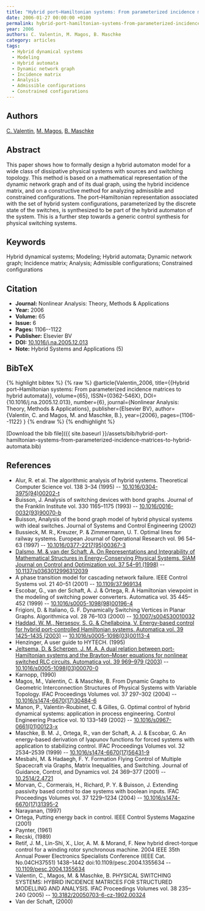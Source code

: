 ```yaml
---
title: "Hybrid port–Hamiltonian systems: From parameterized incidence matrices to hybrid automata"
date: 2006-01-27 00:00:00 +0100
permalink: hybrid-port-hamiltonian-systems-from-parameterized-incidence-matrices-to-hybrid-automata
year: 2006
authors: C. Valentin, M. Magos, B. Maschke
category: articles
tags:
  - Hybrid dynamical systems
  - Modeling
  - Hybrid automata
  - Dynamic network graph
  - Incidence matrix
  - Analysis
  - Admissible configurations
  - Constrained configurations
---
```

 
## Authors
[C. Valentin](authors/claire-valentin), [M. Magos](authors/miguel-magos), [B. Maschke](authors/bernhard-maschke)
 
## Abstract
This paper shows how to formally design a hybrid automaton model for a wide class of dissipative physical systems with sources and switching topology. This method is based on a mathematical representation of the dynamic network graph and of its dual graph, using the hybrid incidence matrix, and on a constructive method for analyzing admissible and constrained configurations. The port–Hamiltonian representation associated with the set of hybrid system configurations, parameterized by the discrete state of the switches, is synthesized to be part of the hybrid automaton of the system. This is a further step towards a generic control synthesis for physical switching systems.
 
## Keywords
Hybrid dynamical systems; Modeling; Hybrid automata; Dynamic network graph; Incidence matrix; Analysis; Admissible configurations; Constrained configurations
 
## Citation
- **Journal:** Nonlinear Analysis: Theory, Methods &amp; Applications
- **Year:** 2006
- **Volume:** 65
- **Issue:** 6
- **Pages:** 1106--1122
- **Publisher:** Elsevier BV
- **DOI:** [10.1016/j.na.2005.12.013](https://doi.org/10.1016/j.na.2005.12.013)
- **Note:** Hybrid Systems and Applications (5)
 
## BibTeX
{% highlight bibtex %}
{% raw %}
@article{Valentin_2006,
  title={{Hybrid port–Hamiltonian systems: From parameterized incidence matrices to hybrid automata}},
  volume={65},
  ISSN={0362-546X},
  DOI={10.1016/j.na.2005.12.013},
  number={6},
  journal={Nonlinear Analysis: Theory, Methods &amp; Applications},
  publisher={Elsevier BV},
  author={Valentin, C. and Magos, M. and Maschke, B.},
  year={2006},
  pages={1106--1122}
}
{% endraw %}
{% endhighlight %}
 
[Download the bib file]({{ site.baseurl }}/assets/bib/hybrid-port-hamiltonian-systems-from-parameterized-incidence-matrices-to-hybrid-automata.bib)
 
## References
- Alur, R. et al. The algorithmic analysis of hybrid systems. Theoretical Computer Science vol. 138 3–34 (1995) -- [10.1016/0304-3975(94)00202-t](https://doi.org/10.1016/0304-3975(94)00202-t)
- Buisson, J. Analysis of switching devices with bond graphs. Journal of the Franklin Institute vol. 330 1165–1175 (1993) -- [10.1016/0016-0032(93)90070-b](https://doi.org/10.1016/0016-0032(93)90070-b)
- Buisson, Analysis of the bond graph model of hybrid physical systems with ideal switches. Journal of Systems and Control Engineering (2002)
- Bussieck, M. R., Kreuzer, P. & Zimmermann, U. T. Optimal lines for railway systems. European Journal of Operational Research vol. 96 54–63 (1997) -- [10.1016/0377-2217(95)00367-3](https://doi.org/10.1016/0377-2217(95)00367-3)
- [Dalsmo, M. & van der Schaft, A. On Representations and Integrability of Mathematical Structures in Energy-Conserving Physical Systems. SIAM Journal on Control and Optimization vol. 37 54–91 (1998)](on-representations-and-integrability-of-mathematical-structures-in-energy-conserving-physical-systems) -- [10.1137/s0363012996312039](https://doi.org/10.1137/s0363012996312039)
- A phase transition model for cascading network failure. IEEE Control Systems vol. 21 40–51 (2001) -- [10.1109/37.969134](https://doi.org/10.1109/37.969134)
- Escobar, G., van der Schaft, A. J. & Ortega, R. A Hamiltonian viewpoint in the modeling of switching power converters. Automatica vol. 35 445–452 (1999) -- [10.1016/s0005-1098(98)00196-4](https://doi.org/10.1016/s0005-1098(98)00196-4)
- Frigioni, D. & Italiano, G. F. Dynamically Switching Vertices in Planar Graphs. Algorithmica vol. 28 76–103 (2000) -- [10.1007/s004530010032](https://doi.org/10.1007/s004530010032)
- [Haddad, W. M., Nersesov, S. G. & Chellaboina, V. Energy-based control for hybrid port-controlled Hamiltonian systems. Automatica vol. 39 1425–1435 (2003)](energy-based-control-for-hybrid-port-controlled-hamiltonian-systems) -- [10.1016/s0005-1098(03)00113-4](https://doi.org/10.1016/s0005-1098(03)00113-4)
- Henzinger, A user guide to HYTECH. (1995)
- [Jeltsema, D. & Scherpen, J. M. A. A dual relation between port-Hamiltonian systems and the Brayton–Moser equations for nonlinear switched RLC circuits. Automatica vol. 39 969–979 (2003)](a-dual-relation-between-port-hamiltonian-systems-and-the-brayton-moser-equations-for-nonlinear-switched-rlc-circuits) -- [10.1016/s0005-1098(03)00070-0](https://doi.org/10.1016/s0005-1098(03)00070-0)
- Karnopp, (1990)
- Magos, M., Valentin, C. & Maschke, B. From Dynamic Graphs to Geometric Interconnection Structures of Physical Systems with Variable Topology. IFAC Proceedings Volumes vol. 37 297–302 (2004) -- [10.1016/s1474-6670(17)30484-6](https://doi.org/10.1016/s1474-6670(17)30484-6)
- Manon, P., Valentin-Roubinet, C. & Gilles, G. Optimal control of hybrid dynamical systems: application in process engineering. Control Engineering Practice vol. 10 133–149 (2002) -- [10.1016/s0967-0661(01)00123-x](https://doi.org/10.1016/s0967-0661(01)00123-x)
- Maschke, B. M. J., Ortega, R., van der Schaft, A. J. & Escobar, G. An energy-based derivation of lyapunov functions for forced systems with application to stabilizing control. IFAC Proceedings Volumes vol. 32 2534–2539 (1999) -- [10.1016/s1474-6670(17)56431-9](https://doi.org/10.1016/s1474-6670(17)56431-9)
- Mesbahi, M. & Hadaegh, F. Y. Formation Flying Control of Multiple Spacecraft via Graphs, Matrix Inequalities, and Switching. Journal of Guidance, Control, and Dynamics vol. 24 369–377 (2001) -- [10.2514/2.4721](https://doi.org/10.2514/2.4721)
- Morvan, C., Cormerais, H., Richard, P. Y. & Buisson, J. Extending passivity based control to dae systems with boolean inputs. IFAC Proceedings Volumes vol. 37 1229–1234 (2004) -- [10.1016/s1474-6670(17)31395-2](https://doi.org/10.1016/s1474-6670(17)31395-2)
- Narayanan, (1997)
- Ortega, Putting energy back in control. IEEE Control Systems Magazine (2001)
- Paynter, (1961)
- Recski, (1989)
- Retif, J. M., Lin-Shi, X., Llor, A. M. & Morand, F. New hybrid direct-torque control for a winding rotor synchronous machine. 2004 IEEE 35th Annual Power Electronics Specialists Conference (IEEE Cat. No.04CH37551) 1438–1442 doi:10.1109/pesc.2004.1355634 -- [10.1109/pesc.2004.1355634](https://doi.org/10.1109/pesc.2004.1355634)
- Valentin, C., Magos, M. & Maschke, B. PHYSICAL SWITCHING SYSTEMS: HYBRID INCIDENCE MATRICES FOR STRUCTURED MODELLING AND ANALYSIS. IFAC Proceedings Volumes vol. 38 235–240 (2005) -- [10.3182/20050703-6-cz-1902.00324](https://doi.org/10.3182/20050703-6-cz-1902.00324)
- Van der Schaft, (2000)

